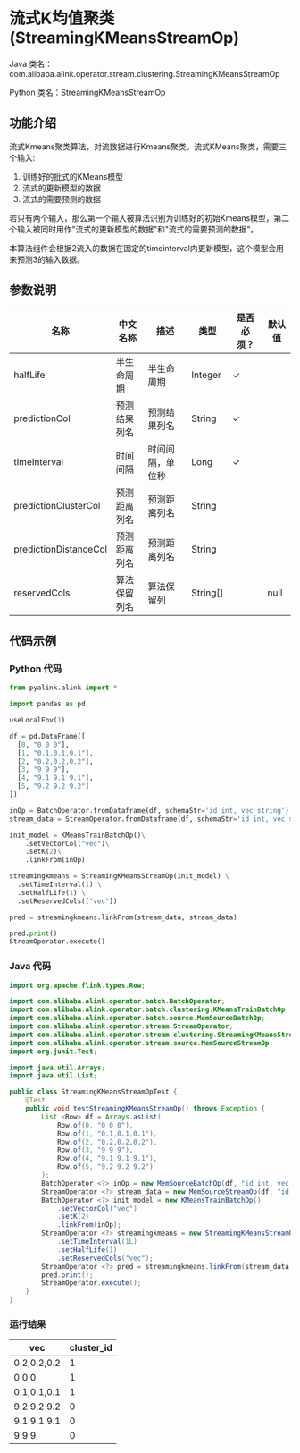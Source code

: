 # 流式K均值聚类 (StreamingKMeansStreamOp)
Java 类名：com.alibaba.alink.operator.stream.clustering.StreamingKMeansStreamOp

Python 类名：StreamingKMeansStreamOp


## 功能介绍
流式Kmeans聚类算法，对流数据进行Kmeans聚类。流式KMeans聚类，需要三个输入: 
1. 训练好的批式的KMeans模型
2. 流式的更新模型的数据
3. 流式的需要预测的数据

若只有两个输入，那么第一个输入被算法识别为训练好的初始Kmeans模型，第二个输入被同时用作"流式的更新模型的数据"和"流式的需要预测的数据"。

本算法组件会根据2流入的数据在固定的timeinterval内更新模型，这个模型会用来预测3的输入数据。

## 参数说明


| 名称 | 中文名称 | 描述 | 类型 | 是否必须？ | 默认值 |
| --- | --- | --- | --- | --- | --- |
| halfLife | 半生命周期 | 半生命周期 | Integer | ✓ |  |
| predictionCol | 预测结果列名 | 预测结果列名 | String | ✓ |  |
| timeInterval | 时间间隔 | 时间间隔，单位秒 | Long | ✓ |  |
| predictionClusterCol | 预测距离列名 | 预测距离列名 | String |  |  |
| predictionDistanceCol | 预测距离列名 | 预测距离列名 | String |  |  |
| reservedCols | 算法保留列名 | 算法保留列 | String[] |  | null |





## 代码示例
### Python 代码
```python
from pyalink.alink import *

import pandas as pd

useLocalEnv(1)

df = pd.DataFrame([
  [0, "0 0 0"],
  [1, "0.1,0.1,0.1"],
  [2, "0.2,0.2,0.2"],
  [3, "9 9 9"],
  [4, "9.1 9.1 9.1"],
  [5, "9.2 9.2 9.2"]
])

inOp = BatchOperator.fromDataframe(df, schemaStr='id int, vec string')
stream_data = StreamOperator.fromDataframe(df, schemaStr='id int, vec string')

init_model = KMeansTrainBatchOp()\
    .setVectorCol("vec")\
    .setK(2)\
    .linkFrom(inOp)

streamingkmeans = StreamingKMeansStreamOp(init_model) \
  .setTimeInterval(1) \
  .setHalfLife(1) \
  .setReservedCols(["vec"])

pred = streamingkmeans.linkFrom(stream_data, stream_data)

pred.print()
StreamOperator.execute()

```
### Java 代码
```java
import org.apache.flink.types.Row;

import com.alibaba.alink.operator.batch.BatchOperator;
import com.alibaba.alink.operator.batch.clustering.KMeansTrainBatchOp;
import com.alibaba.alink.operator.batch.source.MemSourceBatchOp;
import com.alibaba.alink.operator.stream.StreamOperator;
import com.alibaba.alink.operator.stream.clustering.StreamingKMeansStreamOp;
import com.alibaba.alink.operator.stream.source.MemSourceStreamOp;
import org.junit.Test;

import java.util.Arrays;
import java.util.List;

public class StreamingKMeansStreamOpTest {
	@Test
	public void testStreamingKMeansStreamOp() throws Exception {
		List <Row> df = Arrays.asList(
			Row.of(0, "0 0 0"),
			Row.of(1, "0.1,0.1,0.1"),
			Row.of(2, "0.2,0.2,0.2"),
			Row.of(3, "9 9 9"),
			Row.of(4, "9.1 9.1 9.1"),
			Row.of(5, "9.2 9.2 9.2")
		);
		BatchOperator <?> inOp = new MemSourceBatchOp(df, "id int, vec string");
		StreamOperator <?> stream_data = new MemSourceStreamOp(df, "id int, vec string");
		BatchOperator <?> init_model = new KMeansTrainBatchOp()
			.setVectorCol("vec")
			.setK(2)
            .linkFrom(inOp);
		StreamOperator <?> streamingkmeans = new StreamingKMeansStreamOp(init_model)
			.setTimeInterval(1L)
			.setHalfLife(1)
			.setReservedCols("vec");
		StreamOperator <?> pred = streamingkmeans.linkFrom(stream_data, stream_data);
		pred.print();
		StreamOperator.execute();
	}
}
```

### 运行结果
vec|cluster_id
---|----------
0.2,0.2,0.2|1
0 0 0|1
0.1,0.1,0.1|1
9.2 9.2 9.2|0
9.1 9.1 9.1|0
9 9 9|0
